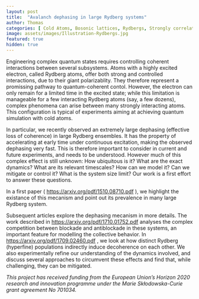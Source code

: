 ```yaml
---
layout: post
title:  "Avalanch dephasing in large Rydberg systems"
author: Thomas
categories: [ Cold Atoms, Bosonic lattices, Rydbergs, Strongly correlated systems ]
image: assets/images/Illustration-Rydbergs.jpg
featured: true
hidden: true
---
```


Engineering complex quantum states requires controlling coherent interactions between several subsystems. Atoms with a highly excited electron, called Rydberg atoms, offer both strong and controlled interactions, due to their giant polarizablity.
They therefore represent a promissing pathway to quantum-coherent contol. However, the electron can only remain for a limited time in the excited state; while this limitation is manageable for a few interacting Rydberg atoms (say, a few dozens), complex phenomena can arise between many strongly interacting atoms.
This configuration is typical of experiments aiming at achieving quantum simulation with cold atoms.

In particular, we recently observed an extremely large dephasing (effective loss of coherence) in large Rydberg ensembles. It has the property of accelerating at early time under continuous excitation, making the observed dephasing very fast.
This is therefore important to consider in current and future experiments, and needs to be understood. However much of this complex effect is still unknown: How ubiquitous is it? 
What are the exact dynamics? What are its relevant timescales? How can we model it? Can we mitigate or control it? What is the system size limit?
Our work is a first effort to answer these questions.

In a first paper ( https://arxiv.org/pdf/1510.08710.pdf ), we highlight the existance of this mecanism and point out its prevalence in many large Rydberg system.

Subsequent articles explore the dephasing mecanism in more details. The work described in https://arxiv.org/pdf/1710.01752.pdf analyses the complex competition between blockade and antiblockade in these systems, an important feature for modelling the collective behavior.
In https://arxiv.org/pdf/1709.02460.pdf , we look at how distinct Rydberg (hyperfine) populations indirectly induce decoherence on each other. We also experimentally refine our understanding of the dynamics involved, and discuss several approaches to circumvent these effects and find that, while challenging, they can be mitigated.

*This project has received funding from the European Union’s Horizon 2020 research and innovation programme under the Marie Skłodowska-Curie grant agreement No 701034.*